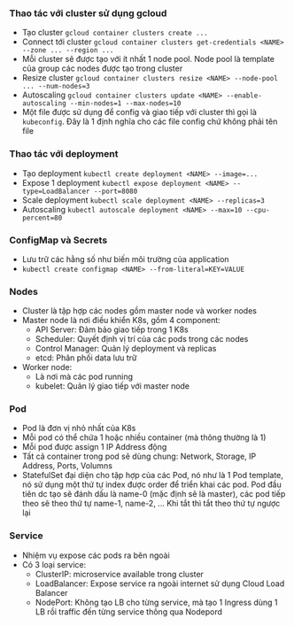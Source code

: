 ### Thao tác với cluster sử dụng gcloud
* Tạo cluster `gcloud container clusters create ...`
* Connect tới cluster `gcloud container clusters get-credentials <NAME> --zone ... --region ...`
* Mỗi cluster sẽ được tạo với ít nhất 1 node pool. Node pool là template của group các nodes được tạo trong cluster
* Resize cluster `gcloud container clusters resize <NAME> --node-pool ... --num-nodes=3`
* Autoscaling `gcloud container clusters update <NAME> --enable-autoscaling --min-nodes=1 --max-nodes=10`
* Một file được sử dụng để config và giao tiếp với cluster thì gọi là `kubeconfig`. Đây là 1 định nghĩa cho các file config chứ không phải tên file

### Thao tác với deployment
* Tạo deployment `kubectl create deployment <NAME> --image=...`
* Expose 1 deployment `kubectl expose deployment <NAME> --type=LoadBalancer --port=8080`
* Scale deployment `kubectl scale deployment <NAME> --replicas=3`
* Autoscaling `kubectl autoscale deployment <NAME> --max=10 --cpu-percent=80`

### ConfigMap và Secrets
* Lưu trữ các hằng số như biến môi trường của application
* `kubectl create configmap <NAME> --from-literal=KEY=VALUE`

### Nodes
* Cluster là tập hợp các nodes gồm master node và worker nodes
* Master node là nơi điều khiển K8s, gồm 4 component:
  * API Server: Đảm bảo giao tiếp trong 1 K8s
  * Scheduler: Quyết định vị trí của các pods trong các nodes
  * Control Manager: Quản lý deployment và replicas
  * etcd: Phân phối data lưu trữ
* Worker node:
  * Là nơi mà các pod running
  * kubelet: Quản lý giao tiếp với master node

### Pod
* Pod là đơn vị nhỏ nhất của K8s
* Mỗi pod có thể chứa 1 hoặc nhiều container (mà thông thường là 1)
* Mỗi pod được assign 1 IP Address động
* Tất cả container trong pod sẽ dùng chung: Network, Storage, IP Address, Ports, Volumns
* StatefulSet đại diện cho tập hợp của các Pod, nó như là 1 Pod template, nó sử dụng một thứ tự index được order để triển khai các pod. Pod đầu tiên dc tạo sẽ đánh dấu là name-0 (mặc định sẽ là master), các pod tiếp theo sẽ theo thứ tự name-1, name-2, ... Khi tắt thì tắt theo thứ tự ngược lại

### Service
* Nhiệm vụ expose các pods ra bên ngoài
* Có 3 loại service:
  * ClusterIP: microservice available trong cluster
  * LoadBalancer: Expose service ra ngoài internet sử dụng Cloud Load Balancer
  * NodePort: Không tạo LB cho từng service, mà tạo 1 Ingress dùng 1 LB rồi traffic đến từng service thông qua Nodepord
